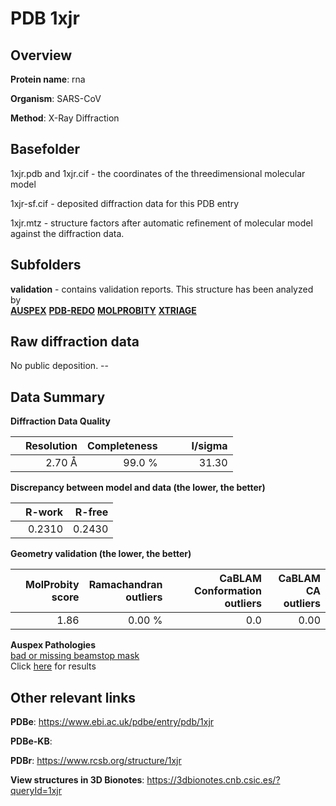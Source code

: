 # PDB 1xjr

## Overview

**Protein name**: rna

**Organism**: SARS-CoV

**Method**: X-Ray Diffraction



## Basefolder

1xjr.pdb and 1xjr.cif - the coordinates of the threedimensional molecular model

1xjr-sf.cif - deposited diffraction data for this PDB entry

1xjr.mtz - structure factors after automatic refinement of molecular model against the diffraction data.

## Subfolders





**validation** - contains validation reports. This structure has been analyzed by <br>[**AUSPEX**](https://github.com/thorn-lab/coronavirus_structural_task_force/tree/master/pdb/rna/SARS-CoV/1xjr/validation/auspex) [**PDB-REDO**](https://github.com/thorn-lab/coronavirus_structural_task_force/tree/master/pdb/rna/SARS-CoV/1xjr/validation/pdb-redo) [**MOLPROBITY**](https://github.com/thorn-lab/coronavirus_structural_task_force/tree/master/pdb/rna/SARS-CoV/1xjr/validation/molprobity) [**XTRIAGE**](https://github.com/thorn-lab/coronavirus_structural_task_force/blob/master/pdb/rna/SARS-CoV/1xjr/validation/Xtriage_output.log)   



## Raw diffraction data

No public deposition. --<br> 

## Data Summary
**Diffraction Data Quality**

|   | Resolution | Completeness| I/sigma |
|---|-------------:|----------------:|--------------:|
|   |2.70 Å|99.0  %|<img width=50/>31.30|

**Discrepancy between model and data (the lower, the better)**

|   | **R-work**| **R-free**   
|---|-------------:|----------------:|           
||  0.2310|  0.2430|

**Geometry validation (the lower, the better)**

|   |**MolProbity<br>score**| **Ramachandran<br>outliers** | **CaBLAM<br>Conformation outliers** | **CaBLAM<br>CA outliers** |
|---|-------------:|----------------:|----------------:|----------------:|
||  1.86|  0.00 %|0.0|0.00|

**Auspex Pathologies**<br> [bad or missing beamstop mask](https://www.auspex.de/pathol/#2)<br>Click [here](https://github.com/thorn-lab/coronavirus_structural_task_force/blob/master/pdb/rna/SARS-CoV/1xjr/validation/auspex/1xjr_auspex_comments.txt)  for results

 



## Other relevant links 
**PDBe**:  https://www.ebi.ac.uk/pdbe/entry/pdb/1xjr

**PDBe-KB**:  
 
**PDBr**: https://www.rcsb.org/structure/1xjr 

**View structures in 3D Bionotes**: https://3dbionotes.cnb.csic.es/?queryId=1xjr

